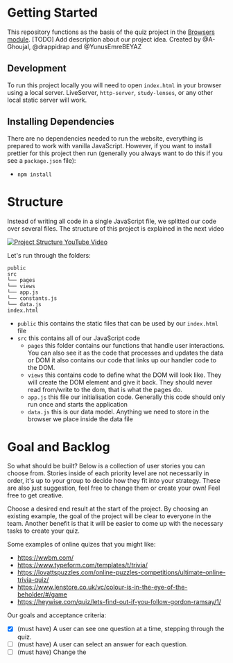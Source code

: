 # Getting Started

This repository functions as the basis of the quiz project in the [Browsers module](https://github.com/HackYourFuture/Browsers). [TODO] Add description about our project idea.
Created by @A-Ghoujal, @drappidrap and @YunusEmreBEYAZ


## Development

To run this project locally you will need to open `index.html` in your browser using a local server. LiveServer, `http-server`, `study-lenses`, or any other local static server will work.

## Installing Dependencies

There are no dependencies needed to run the website, everything is prepared to work with vanilla JavaScript. However, if you want to install prettier for this project then run (generally you always want to do this if you see a `package.json` file):

- `npm install`

# Structure

Instead of writing all code in a single JavaScript file, we splitted our code over several files.
The structure of this project is explained in the next video

[![Project Structure YouTube Video](https://i.imgur.com/hDcLYFt.png)](https://youtu.be/bysBqtSKBpQ)

Let's run through the folders:

```
public
src
└── pages
└── views
└── app.js
└── constants.js
└── data.js
index.html
```

- `public` this contains the static files that can be used by our `index.html` file
- `src` this contains all of our JavaScript code
  - `pages` this folder contains our functions that handle user interactions. You can also see it as the code that processes and updates the data or DOM
    it also contains our code that links up our handler code to the DOM.
  - `views` this contains code to define what the DOM will look like. They will create the DOM element and give it back. They should never read from/write to the dom, that is what the pages do.
  - `app.js` this file our initialisation code. Generally this code should only run once and starts the application
  - `data.js` this is our data model. Anything we need to store in the browser we place inside the data file

# Goal and Backlog

So what should be built? Below is a collection of user stories you can choose from. Stories inside of each priority level are not necessarily in order, it's up to your group to decide how they fit into your strategy. These are also just suggestion, feel free to change them or create your own! Feel free to get creative.

Choose a desired end result at the start of the project.
By choosing an existing example, the goal of the project will be clear to everyone in the team.
Another benefit is that it will be easier to come up with the necessary tasks to create your quiz.

Some examples of online quizes that you might like:

- https://wwbm.com/
- https://www.typeform.com/templates/t/trivia/
- https://lovattspuzzles.com/online-puzzles-competitions/ultimate-online-trivia-quiz/
- https://www.lenstore.co.uk/vc/colour-is-in-the-eye-of-the-beholder/#/game
- https://heywise.com/quiz/lets-find-out-if-you-follow-gordon-ramsay/1/

Our goals and acceptance criteria:

- [x] (must have) A user can see one question at a time, stepping through the quiz.
- [ ] (must have) A user can select an answer for each question.
- [ ] (must have) Change the <title>
- [ ] (must have) add a favicon.
- [ ] (should have) A user can see what the correct answer is after they selected their answer.
- [ ] (should have) A user can see their score update in real-time as they select answers.
- [ ] (should have) A user can refresh the page and still have his/her given answers available.
- [ ] (could have) A user can "skip" the question and learn the correct answer, this forfeits the question.
- [ ] (could have) Transition between pages or question look fancy like TypeForm for example.

You should create tasks that fit with your goal, these tasks serve just as an example.
